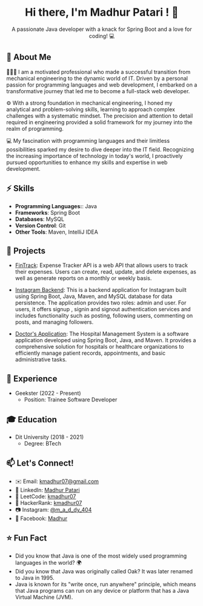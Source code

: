 <div align="center">
  <h1>Hi there, I'm Madhur Patari ! 👋</h1>
  <p>A passionate Java developer with a knack for Spring Boot and a love for coding! 💻</p>
</div>

## 🚀 About Me
🔧👨‍💻 I am a motivated professional who made a successful transition from mechanical engineering to the dynamic world of IT. Driven by a personal passion for programming languages and web development, I embarked on a transformative journey that led me to become a full-stack web developer.

⚙️ With a strong foundation in mechanical engineering, I honed my analytical and problem-solving skills, learning to approach complex challenges with a systematic mindset. The precision and attention to detail required in engineering provided a solid framework for my journey into the realm of programming.

💻 My fascination with programming languages and their limitless possibilities sparked my desire to dive deeper into the IT field. Recognizing the increasing importance of technology in today's world, I proactively pursued opportunities to enhance my skills and expertise in web development.

## ⚡️ Skills
- **Programming Languages:**: Java
- **Frameworks**: Spring Boot
- **Databases**: MySQL
- **Version Control**: Git
- **Other Tools**: Maven, IntelliJ IDEA

## 🌱 Projects
- [FinTrack](https://github.com/Madhurpatari/FinTrack): Expense Tracker API is a web API that allows users to track their expenses. Users can create, read, update, and delete expenses, as well as generate reports on a monthly or weekly basis.

- [Instagram Backend](https://github.com/Madhurpatari/InstagramBackendDesign): This is a backend application for Instagram built using Spring Boot, Java, Maven, and MySQL database for data persistence. The application provides two roles: admin and user. For users, it offers signup , signin and signout authentication services and includes functionality such as posting, following users, commenting on posts, and managing followers.

- [Doctor's Application](https://github.com/Madhurpatari/DoctorsApplication): The Hospital Management System is a software application developed using Spring Boot, Java, and Maven. It provides a comprehensive solution for hospitals or healthcare organizations to efficiently manage patient records, appointments, and basic administrative tasks.

## 💼 Experience
- Geekster (2022 - Present)
  - Position: Trainee Software Developer
  

##  🎓 Education
- Dit University (2018 - 2021)
  - Degree: BTech

## 📫 Let's Connect! 
- ✉️ Email: kmadhur07@gmail.com
- 💼 LinkedIn: [Madhur Patari](https://www.linkedin.com/in/madhur-patari-bb5bb315b/)
- 🔗 LeetCode: [kmadhur07](https://leetcode.com/kmadhur07/)
- 👥 HackerRank: [kmadhur07](https://www.hackerrank.com/kmadhur07?hr_r=1)
- 📷 Instagram: [@m_a_d_dy_404](https://www.instagram.com/m_a_d_dy_404/)
- 💬 Facebook: [Madhur](https://www.facebook.com/madhur.kumar.754365/)

## ⭐️ Fun Fact
- Did you know that Java is one of the most widely used programming languages in the world? 🌍
- Did you know that Java was originally called Oak? It was later renamed to Java in 1995.
- Java is known for its "write once, run anywhere" principle, which means that Java programs can run on any device or platform that has a Java Virtual Machine (JVM).
